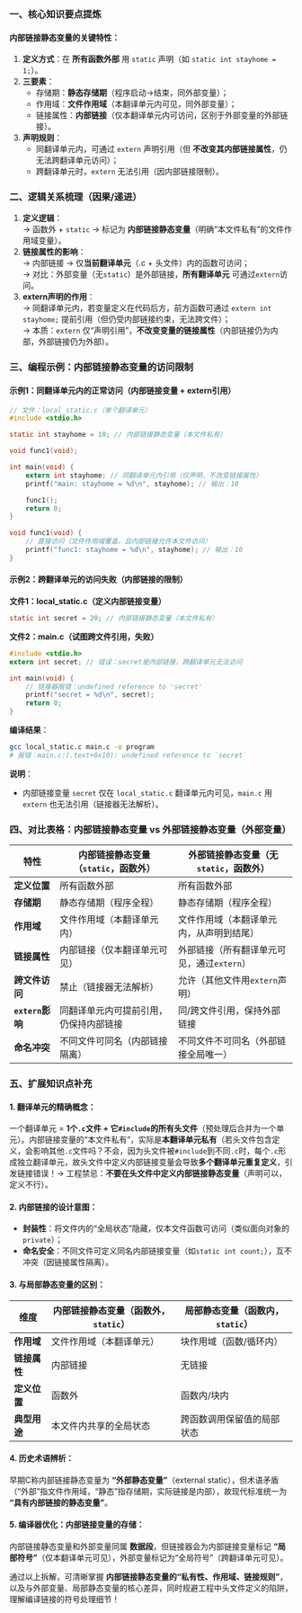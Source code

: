 ### 一、核心知识要点提炼  
#### 内部链接静态变量的关键特性：  
1. **定义方式**：在 **所有函数外部** 用 `static` 声明（如 `static int stayhome = 1;`）。  
2. **三要素**：  
   - 存储期：**静态存储期**（程序启动→结束，同外部变量）；  
   - 作用域：**文件作用域**（本翻译单元内可见，同外部变量）；  
   - 链接属性：**内部链接**（仅本翻译单元内可访问，区别于外部变量的外部链接）。  
3. **声明规则**：  
   - 同翻译单元内，可通过 `extern` 声明引用（但 **不改变其内部链接属性**，仍无法跨翻译单元访问）；  
   - 跨翻译单元时，`extern` 无法引用（因内部链接限制）。  


### 二、逻辑关系梳理（因果/递进）  
1. **定义逻辑**：  
   → 函数外 + `static` → 标记为 **内部链接静态变量**（明确“本文件私有”的文件作用域变量）。  
2. **链接属性的影响**：  
   → 内部链接 → 仅**当前翻译单元**（.c + 头文件）内的函数可访问；  
   → 对比：外部变量（无`static`）是外部链接，**所有翻译单元** 可通过`extern`访问。  
3. **extern声明的作用**：  
   → 同翻译单元内，若变量定义在代码后方，前方函数可通过 `extern int stayhome;` 提前引用（但仍受内部链接约束，无法跨文件）；  
   → 本质：`extern` 仅“声明引用”，**不改变变量的链接属性**（内部链接仍为内部，外部链接仍为外部）。  


### 三、编程示例：内部链接静态变量的访问限制  
#### 示例1：同翻译单元内的正常访问（内部链接变量 + extern引用）  
```c
// 文件：local_static.c（单个翻译单元）
#include <stdio.h>

static int stayhome = 10; // 内部链接静态变量（本文件私有）

void func1(void);

int main(void) {
    extern int stayhome; // 同翻译单元内引用（仅声明，不改变链接属性）
    printf("main: stayhome = %d\n", stayhome); // 输出：10

    func1();
    return 0;
}

void func1(void) {
    // 直接访问（文件作用域覆盖，且内部链接允许本文件访问）
    printf("func1: stayhome = %d\n", stayhome); // 输出：10
}
```  

#### 示例2：跨翻译单元的访问失败（内部链接的限制）  
**文件1：local_static.c（定义内部链接变量）**  
```c
static int secret = 20; // 内部链接静态变量（本文件私有）
```  

**文件2：main.c（试图跨文件引用，失败）**  
```c
#include <stdio.h>
extern int secret; // 错误：secret是内部链接，跨翻译单元无法访问

int main(void) {
    // 链接器报错：undefined reference to 'secret'
    printf("secret = %d\n", secret); 
    return 0;
}
```  

**编译结果**：  
```bash
gcc local_static.c main.c -o program  
# 报错：main.c:(.text+0x10): undefined reference to `secret`  
```  
**说明**：  
- 内部链接变量 `secret` 仅在 `local_static.c` 翻译单元内可见，`main.c` 用 `extern` 也无法引用（链接器无法解析）。  


### 四、对比表格：内部链接静态变量 vs 外部链接静态变量（外部变量）  
| **特性**       | 内部链接静态变量（`static`，函数外） | 外部链接静态变量（无`static`，函数外） |  
|----------------|--------------------------------------|----------------------------------------|  
| **定义位置**   | 所有函数外部                         | 所有函数外部                           |  
| **存储期**     | 静态存储期（程序全程）               | 静态存储期（程序全程）                 |  
| **作用域**     | 文件作用域（本翻译单元内）           | 文件作用域（本翻译单元内，从声明到结尾） |  
| **链接属性**   | 内部链接（仅本翻译单元可见）         | 外部链接（所有翻译单元可见，通过`extern`） |  
| **跨文件访问** | 禁止（链接器无法解析）               | 允许（其他文件用`extern`声明）          |  
| **`extern`影响** | 同翻译单元内可提前引用，仍保持内部链接 | 同/跨文件引用，保持外部链接             |  
| **命名冲突**   | 不同文件可同名（内部链接隔离）       | 不同文件不可同名（外部链接全局唯一）     |  


### 五、扩展知识点补充  
#### 1. **翻译单元的精确概念**：  
   一个翻译单元 = **1个`.c`文件 + 它`#include`的所有头文件**（预处理后合并为一个单元）。内部链接变量的“本文件私有”，实际是**本翻译单元私有**（若头文件包含定义，会影响其他`.c`文件吗？不会，因为头文件被`#include`到不同`.c`时，每个`.c`形成独立翻译单元，故头文件中定义内部链接变量会导致**多个翻译单元重复定义**，引发链接错误！→ 工程禁忌：**不要在头文件中定义内部链接静态变量**（声明可以，定义不行）。  

#### 2. **内部链接的设计意图**：  
   - **封装性**：将文件内的“全局状态”隐藏，仅本文件函数可访问（类似面向对象的`private`）；  
   - **命名安全**：不同文件可定义同名内部链接变量（如`static int count;`），互不冲突（因链接属性隔离）。  

#### 3. **与局部静态变量的区别**：  
   | **维度**       | 内部链接静态变量（函数外，`static`） | 局部静态变量（函数内，`static`） |  
   |----------------|--------------------------------------|----------------------------------|  
   | **作用域**     | 文件作用域（本翻译单元）             | 块作用域（函数/循环内）          |  
   | **链接属性**   | 内部链接                             | 无链接                          |  
   | **定义位置**   | 函数外                               | 函数内/块内                     |  
   | **典型用途**   | 本文件内共享的全局状态               | 跨函数调用保留值的局部状态       |  

#### 4. **历史术语辨析**：  
   早期C称内部链接静态变量为 **“外部静态变量”**（external static），但术语矛盾（“外部”指文件作用域，“静态”指存储期，实际链接是内部），故现代标准统一为 **“具有内部链接的静态变量”**。  

#### 5. **编译器优化：内部链接变量的存储**：  
   内部链接静态变量和外部变量同属 **数据段**，但链接器会为内部链接变量标记 **“局部符号”**（仅本翻译单元可见），外部变量标记为“全局符号”（跨翻译单元可见）。  




通过以上拆解，可清晰掌握 **内部链接静态变量的“私有性、作用域、链接规则”**，以及与外部变量、局部静态变量的核心差异，同时规避工程中头文件定义的陷阱，理解编译链接的符号处理细节！